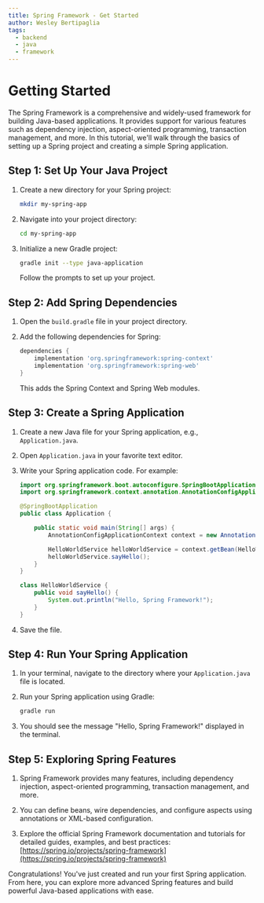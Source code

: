 ```yaml
---
title: Spring Framework - Get Started
author: Wesley Bertipaglia
tags:
  - backend
  - java
  - framework
---
```

# Getting Started

The Spring Framework is a comprehensive and widely-used framework for building Java-based applications. It provides support for various features such as dependency injection, aspect-oriented programming, transaction management, and more. In this tutorial, we'll walk through the basics of setting up a Spring project and creating a simple Spring application.

## Step 1: Set Up Your Java Project

1. Create a new directory for your Spring project:

    ```bash
    mkdir my-spring-app
    ```

2. Navigate into your project directory:

    ```bash
    cd my-spring-app
    ```

3. Initialize a new Gradle project:

    ```bash
    gradle init --type java-application
    ```

   Follow the prompts to set up your project.

## Step 2: Add Spring Dependencies

1. Open the `build.gradle` file in your project directory.

2. Add the following dependencies for Spring:

    ```gradle
    dependencies {
        implementation 'org.springframework:spring-context'
        implementation 'org.springframework:spring-web'
    }
    ```

   This adds the Spring Context and Spring Web modules.

## Step 3: Create a Spring Application

1. Create a new Java file for your Spring application, e.g., `Application.java`.

2. Open `Application.java` in your favorite text editor.

3. Write your Spring application code. For example:

    ```java
    import org.springframework.boot.autoconfigure.SpringBootApplication;
    import org.springframework.context.annotation.AnnotationConfigApplicationContext;

    @SpringBootApplication
    public class Application {

        public static void main(String[] args) {
            AnnotationConfigApplicationContext context = new AnnotationConfigApplicationContext(Application.class);

            HelloWorldService helloWorldService = context.getBean(HelloWorldService.class);
            helloWorldService.sayHello();
        }
    }

    class HelloWorldService {
        public void sayHello() {
            System.out.println("Hello, Spring Framework!");
        }
    }
    ```

4. Save the file.

## Step 4: Run Your Spring Application

1. In your terminal, navigate to the directory where your `Application.java` file is located.

2. Run your Spring application using Gradle:

    ```bash
    gradle run
    ```

3. You should see the message "Hello, Spring Framework!" displayed in the terminal.

## Step 5: Exploring Spring Features

1. Spring Framework provides many features, including dependency injection, aspect-oriented programming, transaction management, and more.

2. You can define beans, wire dependencies, and configure aspects using annotations or XML-based configuration.

3. Explore the official Spring Framework documentation and tutorials for detailed guides, examples, and best practices: [https://spring.io/projects/spring-framework](https://spring.io/projects/spring-framework)

Congratulations! You've just created and run your first Spring application. From here, you can explore more advanced Spring features and build powerful Java-based applications with ease.
